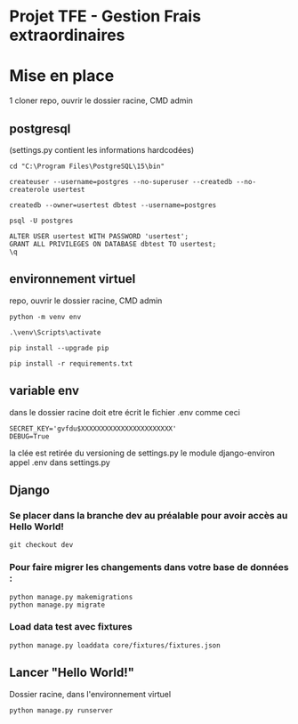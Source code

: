 # Projet TFE - Gestion Frais extraordinaires


# Mise en place
1 cloner repo, ouvrir le dossier racine, CMD admin

## postgresql 
(settings.py contient les informations hardcodées)
```
cd "C:\Program Files\PostgreSQL\15\bin"

createuser --username=postgres --no-superuser --createdb --no-createrole usertest

createdb --owner=usertest dbtest --username=postgres

psql -U postgres
```

```
ALTER USER usertest WITH PASSWORD 'usertest';
GRANT ALL PRIVILEGES ON DATABASE dbtest TO usertest;
\q
```

## environnement virtuel
repo, ouvrir le dossier racine, CMD admin
```
python -m venv env

.\venv\Scripts\activate

pip install --upgrade pip

pip install -r requirements.txt
```

## variable env
dans le dossier racine doit etre écrit le fichier .env comme ceci
```
SECRET_KEY='gvfdu$XXXXXXXXXXXXXXXXXXXXXXX'
DEBUG=True
```
la clée est retirée du versioning de settings.py
le module django-environ appel .env dans settings.py

## Django
### Se placer dans la branche dev au préalable pour avoir accès au Hello World!
```
git checkout dev 
```
### Pour faire migrer les changements dans votre base de données :
```
python manage.py makemigrations
python manage.py migrate
```
### Load data test avec fixtures
```
python manage.py loaddata core/fixtures/fixtures.json
```
## Lancer "Hello World!"
Dossier racine, dans l'environnement virtuel
```
python manage.py runserver
```
